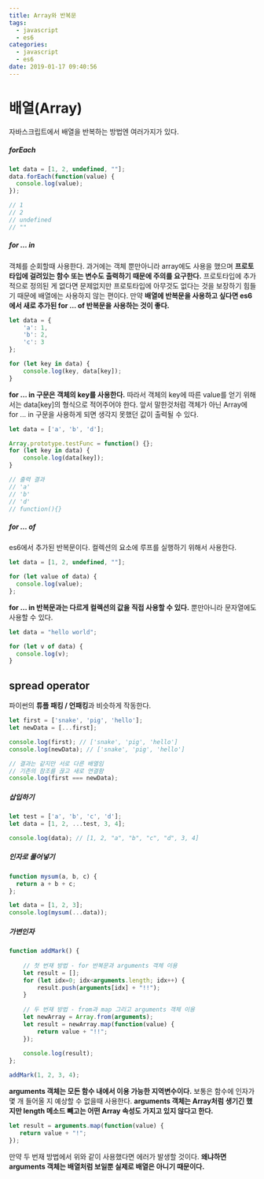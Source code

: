 ```yaml
---
title: Array와 반복문
tags:
  - javascript
  - es6
categories:
  - javascript
  - es6
date: 2019-01-17 09:40:56
---
```


# 배열(Array)

자바스크립트에서 배열을 반복하는 방법엔 여러가지가 있다.

##### forEach

```javascript
let data = [1, 2, undefined, ""];
data.forEach(function(value) {
  console.log(value);
});

// 1
// 2
// undefined
// ""
```

##### for ... in

객체를 순회할때 사용한다. 과거에는 객체 뿐만아니라 array에도 사용을 했으며 **프로토타입에 걸려있는 함수 또는 변수도 출력하기 때문에 주의를 요구한다.** 프로토타입에 추가적으로 정의된 게 없다면 문제없지만 프로토타입에 아무것도 없다는 것을 보장하기 힘들기 때문에 배열에는 사용하지 않는 편이다. 만약 **배열에 반복문을 사용하고 싶다면 es6에서 새로 추가된 for ... of 반복문을 사용하는 것이 좋다.**

```javascript
let data = {
    'a': 1, 
    'b': 2,
    'c': 3
};

for (let key in data) {
    console.log(key, data[key]);
}
```

**for ... in 구문은 객체의 key를 사용한다.** 따라서 객체의 key에 따른 value를 얻기 위해서는 data[key]의 형식으로 적어주어야 한다. 앞서 말한것처럼 객체가 아닌 Array에 for ... in 구문을 사용하게 되면 생각지 못했던 값이 출력될 수 있다.

```javascript
let data = ['a', 'b', 'd'];

Array.prototype.testFunc = function() {};
for (let key in data) {
    console.log(data[key]);
}

// 출력 결과
// 'a'
// 'b'
// 'd'
// function(){}
```

##### for ... of

es6에서 추가된 반복문이다. 컬렉션의 요소에 루프를 실행하기 위해서 사용한다.

```javascript
let data = [1, 2, undefined, ""];

for (let value of data) {
  console.log(value);
};
```

**for ... in 반복문과는 다르게 컬렉션의 값을 직접 사용할 수 있다.** 뿐만아니라 문자열에도 사용할 수 있다.

```javascript
let data = "hello world";

for (let v of data) {
  console.log(v);
}
```



## spread operator

파이썬의 **튜플 패킹 / 언패킹**과 비슷하게 작동한다.

```javascript
let first = ['snake', 'pig', 'hello'];
let newData = [...first];

console.log(first); // ['snake', 'pig', 'hello']
console.log(newData); // ['snake', 'pig', 'hello']

// 결과는 같지만 서로 다른 배열임
// 기존의 참조를 끊고 새로 연결함
console.log(first === newData); 
```

##### 삽입하기

```javascript
let test = ['a', 'b', 'c', 'd'];
let data = [1, 2, ...test, 3, 4];

console.log(data); // [1, 2, "a", "b", "c", "d", 3, 4]
```

##### 인자로 풀어넣기

```javascript
function mysum(a, b, c) {
  return a + b + c;  
};

let data = [1, 2, 3];
console.log(mysum(...data));
```

##### 가변인자

```javascript
function addMark() {
    
    // 첫 번재 방법 - for 반복문과 arguments 객체 이용
	let result = [];
    for (let idx=0; idx<arguments.length; idx++) {
        result.push(arguments[idx] + "!!");
    }
    
    // 두 번재 방법 - from과 map 그리고 arguments 객체 이용
    let newArray = Array.from(arguments);
	let result = newArray.map(function(value) {
        return value + "!!";
    });
    
    console.log(result);
};

addMark(1, 2, 3, 4);
```

**arguments 객체는 모든 함수 내에서 이용 가능한 지역변수이다.** 보통은 함수에 인자가 몇 개 들어올 지 예상할 수 없을때 사용한다. **arguments 객체는 Array처럼 생기긴 했지만 length 메소드 빼고는 어떤 Array 속성도 가지고 있지 않다고 한다.** 

```javascript
let result = arguments.map(function(value) {
   return value + "!"; 
});
```

만약 두 번재 방법에서 위와 같이 사용했다면 에러가 발생할 것이다. **왜냐하면 arguments 객체는 배열처럼 보일뿐 실제로 배열은 아니기 때문이다.**